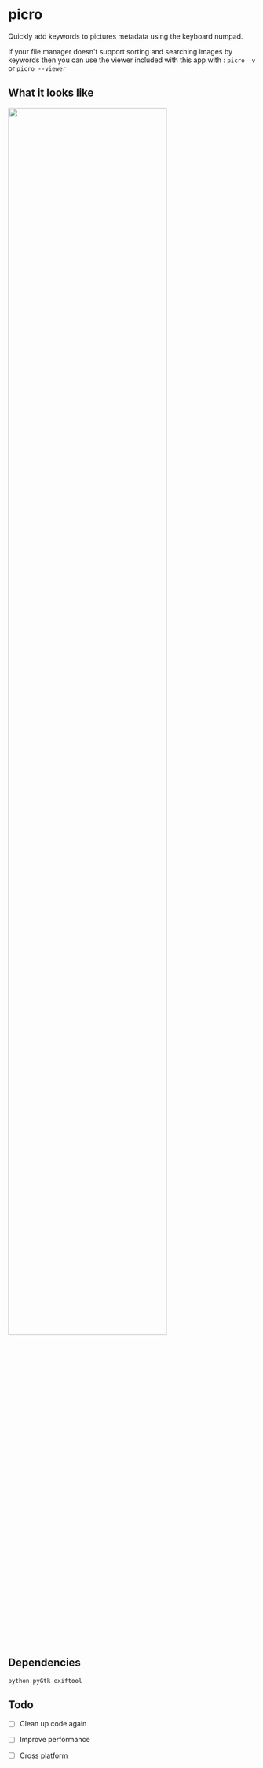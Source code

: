 # picro

Quickly add keywords to pictures metadata using the keyboard numpad.

If your file manager doesn't support sorting and searching images by keywords then you can use the viewer included with this app with :
`picro -v` or `picro --viewer`

## What it looks like
<img src="./picro-demo.gif" width="80%" height="80%">

## Dependencies
`python pyGtk exiftool`

## Todo

- [ ] Clean up code again

- [ ] Improve performance

- [ ] Cross platform 
